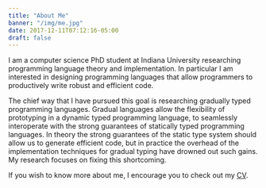```yaml
---
title: "About Me"
banner: "/img/me.jpg"
date: 2017-12-11T07:12:16-05:00
draft: false
---
```

I am a computer science PhD student at Indiana University
researching programming language theory and implementation.  In
particular I am interested in designing programming languages
that allow programmers to productively write robust and
efficient code.

The chief way that I have pursued this goal is researching
gradually typed programming languages. Gradual languages allow
the flexibility of prototyping in a dynamic typed programming
language, to seamlessly interoperate with the strong
guarantees of statically typed programming languages.  In
theory the strong guarantees of the static type system should
allow us to generate efficient code, but in practice the
overhead of the implementation techniques for gradual typing
have drowned out such gains. My research focuses on fixing
this shortcoming.

If you wish to know more about me, I encourage you to check
out my [CV](https://github.com/akuhlens/cv/raw/master/cv.pdf).
